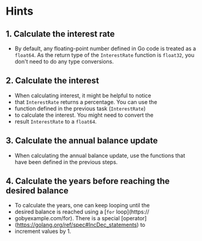 # Hints

## 1. Calculate the interest rate

- By default, any floating-point number defined in Go code is treated as a `float64`.
  As the return type of the `InterestRate` function is `float32`, you don't need to do any type conversions.

## 2. Calculate the interest

- When calculating interest, it might be helpful to notice
- that `InterestRate` returns a percentage. You can use the
- function defined in the previous task (`InterestRate`)
- to calculate the interest. You might need to convert the
- result `InterestRate` to a `float64`.

## 3. Calculate the annual balance update

- When calculating the annual balance update, use the functions that have been defined in the previous steps.

## 4. Calculate the years before reaching the desired balance

- To calculate the years, one can keep looping until the
- desired balance is reached using a [`for` loop](https://
- gobyexample.com/for). There is a special [operator]
- (https://golang.org/ref/spec#IncDec_statements) to
- increment values by 1.